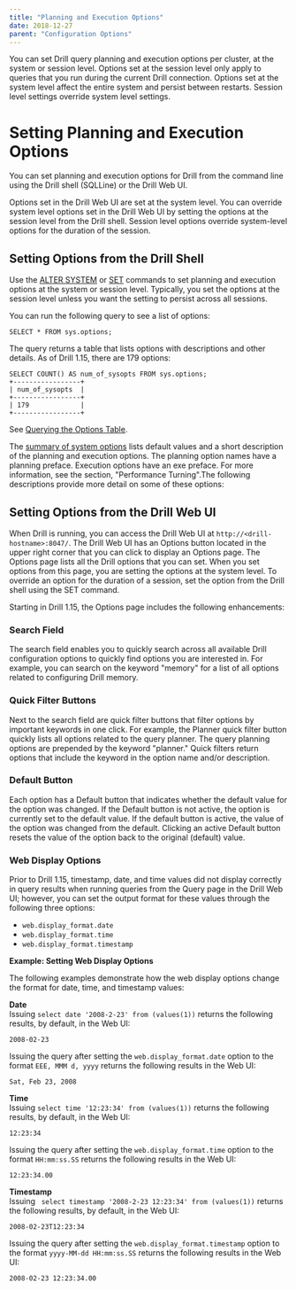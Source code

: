 ```yaml
---
title: "Planning and Execution Options"
date: 2018-12-27
parent: "Configuration Options"
---
```

You can set Drill query planning and execution options per cluster, at the
system or session level. Options set at the session level only apply to
queries that you run during the current Drill connection. Options set at the
system level affect the entire system and persist between restarts. Session
level settings override system level settings.

# Setting Planning and Execution Options  
You can set planning and execution options for Drill from the command line using the Drill shell (SQLLine) or the Drill Web UI.

Options set in the Drill Web UI are set at the system level. You can override system level options set in the Drill Web UI by setting the options at the session level from the Drill shell. Session level  options override system-level options for the duration of the session.  

## Setting Options from the Drill Shell 

Use the [ALTER SYSTEM]({{site.baseurl}}/docs/alter-system/) or [SET]({{site.baseurl}}/docs/set/) commands to set planning and execution options at the system or session level. Typically,
you set the options at the session level unless you want the setting to
persist across all sessions. 

You can run the following query to see a list of options:  
	
    SELECT * FROM sys.options;    

The query returns a table that lists options with descriptions and other details. As of Drill 1.15, there are 179 options:  

	SELECT COUNT() AS num_of_sysopts FROM sys.options;
	+-----------------+
	| num_of_sysopts  |
	+-----------------+
	| 179             |
	+-----------------+  

See [Querying the Options Table]({{site.baseurl}}/docs/querying-system-tables/#querying-the-options-table).   


The [summary of system options]({{site.baseurl}}/docs/configuration-options-introduction) lists default values and a short description of the planning and execution options. The planning option names have a planning preface. Execution options have an exe preface. For more information, see the section, "Performance Turning".The following descriptions provide more detail on some of these options:  

## Setting Options from the Drill Web UI  

When Drill is running, you can access the Drill Web UI at `http://<drill-hostname>:8047/`. The Drill Web UI has an Options button located in the upper right corner that you can click to display an Options page. The Options page lists all the Drill options that you can set. When you set options from this page, you are setting the options at the system level. To override an option for the duration of a session, set the option from the Drill shell using the SET command.  

Starting in Drill 1.15, the Options page includes the following enhancements:  
  
### Search Field  
The search field enables you to quickly search across all available Drill configuration options to quickly find options you are interested in. For example, you can search on the keyword "memory" for a list of all options related to configuring Drill memory.

### Quick Filter Buttons  
Next to the search field are quick filter buttons that filter options by important keywords in one click. For example, the Planner quick filter button quickly lists all options related to the query planner. The query planning options are prepended by the keyword "planner." Quick filters return options that include the keyword in the option name and/or description. 

### Default Button 
Each option has a Default button that indicates whether the default value for the option was changed. If the Default button is not active, the option is currently set to the default value. If the default button is active, the value of the option was changed from the default. Clicking an active Default button resets the value of the option back to the original (default) value. 

### Web Display Options  
Prior to Drill 1.15, timestamp, date, and time values did not display correctly in query results when running queries from the Query page in the Drill Web UI; however, you can set the output format for these values through the following three options:

- `web.display_format.date`
- `web.display_format.time`
- `web.display_format.timestamp`  

**Example: Setting Web Display Options**  

The following examples demonstrate how the web display options change the format for date, time, and timestamp values:  

**Date**  
Issuing `select date '2008-2-23' from (values(1))` returns the following results, by default, in the Web UI:  

	2008-02-23  

Issuing the query after setting the `web.display_format.date` option to the format `EEE, MMM d, yyyy` returns the following results in the Web UI:  
 
	Sat, Feb 23, 2008  

**Time**  
Issuing `select time '12:23:34' from (values(1))` returns the following results, by default, in the Web UI:  

	12:23:34  

Issuing the query after setting the `web.display_format.time` option to the format `HH:mm:ss.SS` returns the following results in the Web UI:  
 
	12:23:34.00 

**Timestamp**  
Issuing ` select timestamp '2008-2-23 12:23:34' from (values(1))` returns the following results, by default, in the Web UI:  

	2008-02-23T12:23:34  

Issuing the query after setting the `web.display_format.timestamp` option to the format `yyyy-MM-dd HH:mm:ss.SS` returns the following results in the Web UI:  
 
	2008-02-23 12:23:34.00







 



